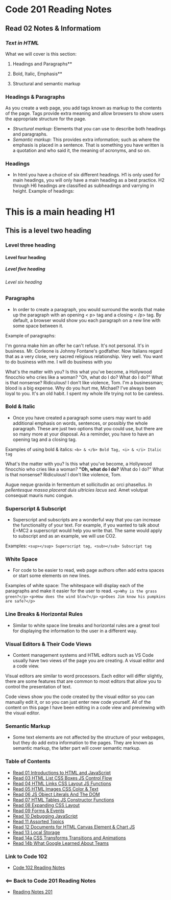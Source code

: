 # Code 201 Reading Notes
## Read 02 Notes & Informatiom

### ***Text in HTML***
What we will cover is this section:

  1. Headings and Paragraphs**

  2. Bold, Italic, Emphasis**

  3. Structural and semantic markup

### Headings & Paragraphs 
As you create a web page, you add tags known as markup to the contents of the page. Tags provide extra meaning and allow browsers to show users the appropriate structure for the page.
- *Structural markup*: Elements that you can use to describe both headings and paragraphs. 
- *Semantic markup*: This provides extra information; such as where the emphasis is placed in a sentence. That is something you have written is a quotation and who said it, the meaning of acronyms, and so on.

### Headings
- In html you have a choice of six different headings. H1 is only used for main headings, you will only have a main heading as a best practice. H2 through H6 headings are classified as subheadings and varrying in height. Example of headings:
<h1>This is a main heading H1</h1>
<h2>This is a level two heading</h2>
<h3>Level three heading</h3>
<h4>Level four heading</h4>
<h5>Level five heading</h5>
<h6>Level six heading</h6>

### Paragraphs
- In order to create a paragraph, you would surround the words that make up the paragraph with an opening < p> tag and a closing < /p> tag. By default, a browser would show you each paragraph on a new line with some space between it. 

Example of paragraphs:
<p>I'm gonna make him an offer he can't refuse. It's not personal. It's in business. Mr. Corleone is Johnny Fontane's godfather. Now Italians regard that as a very close, very sacred religious relationship. Very well. You want to do business with me. I will do business with you</p>

<p>What's the matter with you? Is this what you've become, a Hollywood finocchio who cries like a woman? "Oh, what do I do? What do I do?" What is that nonsense? Ridiculous! I don't like violence, Tom. I'm a businessman; blood is a big expense. Why do you hurt me, Michael? I've always been loyal to you. It's an old habit. I spent my whole life trying not to be careless.</p>

### Bold & Italic
- Once you have created a paragraph some users may want to add additional emphasis on words, sentences, or possibly the whole paragraph. These are just two options that you could use, but there are so many more at your disposal. As a reminder, you have to have an opening tag and a closing tag. 

Examples of using bold & italics: `<b> & </b> Bold Tag, <i> & </i> Italic tag`
<p>What's the matter with you? Is this what you've become, a Hollywood finocchio who cries like a woman? <b>"Oh, what do I do?</b> What do I do?" What is that nonsense? Ridiculous! I don't like violence, Tom.
<p>Augue neque gravida in fermentum et sollicitudin ac orci phasellus. <i> In pellentesque massa placerat duis ultricies lacus sed.</i> Amet volutpat consequat mauris nunc congue.

### Superscript & Subscript
- Superscript and subscripts are a wonderful way that you can increase the functionality of your text. For example, if you wanted to talk about E=MC2 a superscript would help you write that. The same would apply to subscript and as an example, we will use CO2.

Examples: `<sup></sup> Superscript tag, <sub></sub> Subscript tag`

### White Space
- For code to be easier to read, web page authors often add extra spaces or start some elements on new lines. 

Examples of white space: The whitespace will display each of the paragraphs and make it easier for the user to read. 
`<p>Why is the grass green?</p>`
`<p>How does the wind blow?</p>`
`<p>Does Jim know his pumpkins are safe?</p>`

### Line Breaks & Horizontal Rules
- Similar to white space line breaks and horizontal rules are a great tool for   displaying the information to the user in a different way.


### Visual Editors & Their Code Views
- Content management systems and HTML editors such as VS Code usually have two views of the page you are creating. A visual editor and a code view. 

Visual editors are similar to word processors. Each editor will differ slightly, there are some features that are common to most editors that allow you to control the presentation of text. 

Code views show you the code created by the visual editor so you can manually edit it, or so you can just enter new code yourself. All of the content on this page I have been editing in a code view and previewing with the visual editor. 

### Semantic Markup
- Some text elements are not affected by the structure of your webpages, but they do add extra information to the pages. They are known as semantic markup, the latter part will cover semantic markup. 

### Table of Contents
- [Read 01 Introductions to HTML and JavaScript](Read01.md)
- [Read 03 HTML List CSS Boxes JS Control Flow](Read03.md)
- [Read 04 HTML Links CSS Layout JS Functions](Read04.md)
- [Read 05 HTML Images CSS Color & Text](Read05.md)
- [Read 06 JS Object Literals And The DOM](Read06.md)
- [Read 07 HTML Tables JS Constructor Functions](Read07.md)
- [Read 08 Expanding CSS Layout](Read08.md)
- [Read 09 Forms & Events](Read09.md)
- [Read 10 Debugging JavaScript](Read10.md)
- [Read 11 Assorted Topics](Read11.md)
- [Read 12 Documents for HTML Canvas Element & Chart JS](Read12.md)
- [Read 13 Local Storage](Read13.md)
- [Read 14a CSS Transforms Transitions and Animations](Read14A.md)
- [Read 14b What Google Learned About Teams](Read14A.md)

### Link to Code 102
- [Code 102 Reading Notes](https://jtaisey389.github.io/reading-notes/)

### <== Back to Code 201 Reading Notes
- [Reading Notes 201](https://jtaisey389.github.io/reading-notes201.md/)